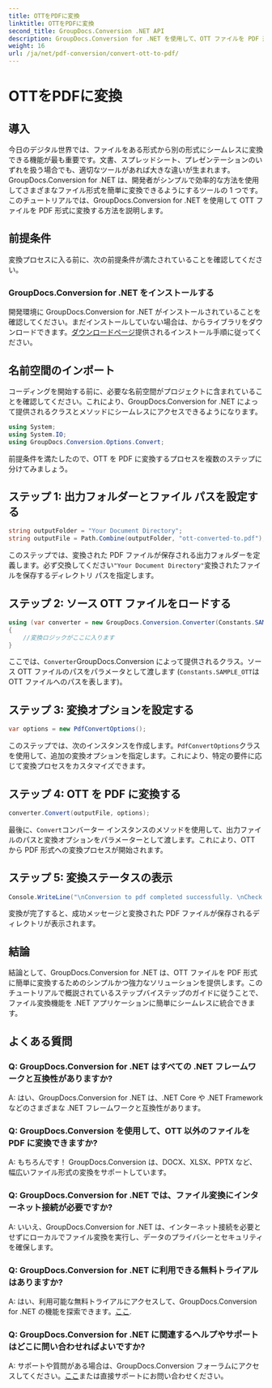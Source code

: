```yaml
---
title: OTTをPDFに変換
linktitle: OTTをPDFに変換
second_title: GroupDocs.Conversion .NET API
description: GroupDocs.Conversion for .NET を使用して、OTT ファイルを PDF 形式に簡単に変換する方法を学びます。ファイル変換を .NET アプリケーションにシームレスに統合します。
weight: 16
url: /ja/net/pdf-conversion/convert-ott-to-pdf/
---
```


# OTTをPDFに変換

## 導入

今日のデジタル世界では、ファイルをある形式から別の形式にシームレスに変換できる機能が最も重要です。文書、スプレッドシート、プレゼンテーションのいずれを扱う場合でも、適切なツールがあれば大きな違いが生まれます。 GroupDocs.Conversion for .NET は、開発者がシンプルで効率的な方法を使用してさまざまなファイル形式を簡単に変換できるようにするツールの 1 つです。このチュートリアルでは、GroupDocs.Conversion for .NET を使用して OTT ファイルを PDF 形式に変換する方法を説明します。

## 前提条件

変換プロセスに入る前に、次の前提条件が満たされていることを確認してください。

### GroupDocs.Conversion for .NET をインストールする

開発環境に GroupDocs.Conversion for .NET がインストールされていることを確認してください。まだインストールしていない場合は、からライブラリをダウンロードできます。[ダウンロードページ](https://releases.groupdocs.com/conversion/net/)提供されるインストール手順に従ってください。

## 名前空間のインポート

コーディングを開始する前に、必要な名前空間がプロジェクトに含まれていることを確認してください。これにより、GroupDocs.Conversion for .NET によって提供されるクラスとメソッドにシームレスにアクセスできるようになります。

```csharp
using System;
using System.IO;
using GroupDocs.Conversion.Options.Convert;
```


前提条件を満たしたので、OTT を PDF に変換するプロセスを複数のステップに分けてみましょう。

## ステップ 1: 出力フォルダーとファイル パスを設定する

```csharp
string outputFolder = "Your Document Directory";
string outputFile = Path.Combine(outputFolder, "ott-converted-to.pdf");
```

このステップでは、変換された PDF ファイルが保存される出力フォルダーを定義します。必ず交換してください`"Your Document Directory"`変換されたファイルを保存するディレクトリ パスを指定します。

## ステップ 2: ソース OTT ファイルをロードする

```csharp
using (var converter = new GroupDocs.Conversion.Converter(Constants.SAMPLE_OTT))
{
    //変換ロジックがここに入ります
}
```

ここでは、`Converter`GroupDocs.Conversion によって提供されるクラス。ソース OTT ファイルのパスをパラメータとして渡します (`Constants.SAMPLE_OTT`は OTT ファイルへのパスを表します)。

## ステップ 3: 変換オプションを設定する

```csharp
var options = new PdfConvertOptions();
```

このステップでは、次のインスタンスを作成します。`PdfConvertOptions`クラスを使用して、追加の変換オプションを指定します。これにより、特定の要件に応じて変換プロセスをカスタマイズできます。

## ステップ 4: OTT を PDF に変換する

```csharp
converter.Convert(outputFile, options);
```

最後に、`Convert`コンバーター インスタンスのメソッドを使用して、出力ファイルのパスと変換オプションをパラメーターとして渡します。これにより、OTT から PDF 形式への変換プロセスが開始されます。

## ステップ 5: 変換ステータスの表示

```csharp
Console.WriteLine("\nConversion to pdf completed successfully. \nCheck output in {0}", outputFolder);
```

変換が完了すると、成功メッセージと変換された PDF ファイルが保存されるディレクトリが表示されます。

## 結論

結論として、GroupDocs.Conversion for .NET は、OTT ファイルを PDF 形式に簡単に変換するためのシンプルかつ強力なソリューションを提供します。このチュートリアルで概説されているステップバイステップのガイドに従うことで、ファイル変換機能を .NET アプリケーションに簡単にシームレスに統合できます。

## よくある質問

### Q: GroupDocs.Conversion for .NET はすべての .NET フレームワークと互換性がありますか?

A: はい、GroupDocs.Conversion for .NET は、.NET Core や .NET Framework などのさまざまな .NET フレームワークと互換性があります。

### Q: GroupDocs.Conversion を使用して、OTT 以外のファイルを PDF に変換できますか?

A: もちろんです！ GroupDocs.Conversion は、DOCX、XLSX、PPTX など、幅広いファイル形式の変換をサポートしています。

### Q: GroupDocs.Conversion for .NET では、ファイル変換にインターネット接続が必要ですか?

A: いいえ、GroupDocs.Conversion for .NET は、インターネット接続を必要とせずにローカルでファイル変換を実行し、データのプライバシーとセキュリティを確保します。

### Q: GroupDocs.Conversion for .NET に利用できる無料トライアルはありますか?

A: はい、利用可能な無料トライアルにアクセスして、GroupDocs.Conversion for .NET の機能を探索できます。[ここ](https://releases.groupdocs.com/).

### Q: GroupDocs.Conversion for .NET に関連するヘルプやサポートはどこに問い合わせればよいですか?

 A: サポートや質問がある場合は、GroupDocs.Conversion フォーラムにアクセスしてください。[ここ](https://forum.groupdocs.com/c/conversion/11)または直接サポートにお問い合わせください。